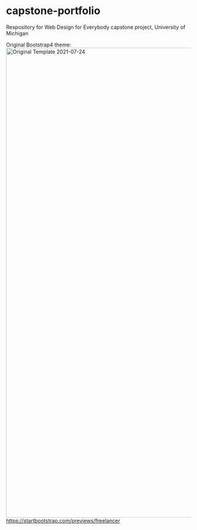 # capstone-portfolio
Respository for Web Design for Everybody capstone project, University of Michigan

Original Bootstrap4 theme:<img width="1279" alt="Original Template 2021-07-24" src="https://user-images.githubusercontent.com/23512791/126884241-a793703f-db0e-4f7c-8b3f-effa77bfc42f.png">
https://startbootstrap.com/previews/freelancer
